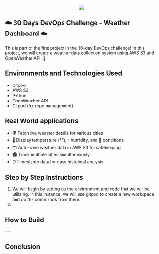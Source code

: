 <p align="center">
  <img src="diagram.png" 
</p>
  
## ☁️ 30 Days DevOps Challenge - Weather Dashboard ☁️

This is part of the first project in the 30-day DevOps challenge!
In this project, we will create a weather data collection system using AWS S3 and OpenWeather API.  🌟


<h2>Environments and Technologies Used</h2>

  - Gitpod
  - AWS S3
  - Python
  - OpenWeather API
  - Gitpod (for repo management)



  
<h2>Real World applications</h2>  

- 🌍 Fetch live weather details for various cities
- 🌡️ Display temperature (°F), 💧 humidity, and 🌈 conditions
- 🗂️ Auto-save weather data in AWS S3 for safekeeping
- 🏙️ Track multiple cities simultaneously
- ⏰ Timestamp data for easy historical analysis





<h2>Step by Step Instructions</h2>

1. We will begin by setting up the environment and code that we will be utilizing. In this instance, we will use gitpod to create a new workspace and do the commands from there.
2. 


<h2>How to Build</h2>
 ---

<h2>Conclusion</h2>
